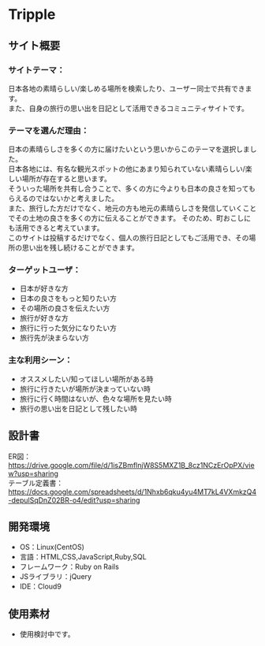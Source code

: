 # Tripple

## サイト概要
### サイトテーマ：
日本各地の素晴らしい/楽しめる場所を検索したり、ユーザー同士で共有できます。</br>
また、自身の旅行の思い出を日記として活用できるコミュニティサイトです。

### テーマを選んだ理由：
日本の素晴らしさを多くの方に届けたいという思いからこのテーマを選択しました。</br>
日本各地には、有名な観光スポットの他にあまり知られていない素晴らしい/楽しい場所が存在すると思います。</br>
そういった場所を共有し合うことで、多くの方に今よりも日本の良さを知ってもらえるのではないかと考えました。</br>
また、旅行した方だけでなく、地元の方も地元の素晴らしさを発信していくことでその土地の良さを多くの方に伝えることができます。
そのため、町おこしにも活用できると考えています。</br>
このサイトは投稿するだけでなく、個人の旅行日記としてもご活用でき、その場所の思い出を残し続けることができます。</br>

### ターゲットユーザ：
- 日本が好きな方
- 日本の良さをもっと知りたい方
- その場所の良さを伝えたい方
- 旅行が好きな方
- 旅行に行った気分になりたい方
- 旅行先が決まらない方

### 主な利用シーン：
- オススメしたい/知ってほしい場所がある時
- 旅行に行きたいが場所が決まっていない時
- 旅行に行く時間はないが、色々な場所を見たい時
- 旅行の思い出を日記として残したい時

## 設計書
ER図：https://drive.google.com/file/d/1isZBmflnjW8S5MXZ1B_8cz1NCzErOpPX/view?usp=sharing</br>
テーブル定義書：https://docs.google.com/spreadsheets/d/1Nhxb6qku4yu4MT7kL4VXmkzQ4-depulSqDnZ02BR-o4/edit?usp=sharing

## 開発環境
- OS：Linux(CentOS)
- 言語：HTML,CSS,JavaScript,Ruby,SQL
- フレームワーク：Ruby on Rails
- JSライブラリ：jQuery
- IDE：Cloud9

## 使用素材
- 使用検討中です。
